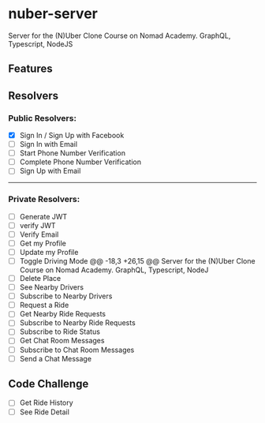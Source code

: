# nuber-server
Server for the (N)Uber Clone Course on Nomad Academy. GraphQL, Typescript, NodeJS
## Features
## Resolvers
### Public Resolvers:
- [x] Sign In / Sign Up with Facebook
- [ ] Sign In with Email
- [ ] Start Phone Number Verification
- [ ] Complete Phone Number Verification
- [ ] Sign Up with Email
---
### Private Resolvers:
- [ ] Generate JWT
- [ ] verify JWT
- [ ] Verify Email
- [ ] Get my Profile
- [ ] Update my Profile
- [ ] Toggle Driving Mode
@@ -18,3 +26,15 @@ Server for the (N)Uber Clone Course on Nomad Academy. GraphQL, Typescript, NodeJ
- [ ] Delete Place
- [ ] See Nearby Drivers
- [ ] Subscribe to Nearby Drivers
- [ ] Request a Ride
- [ ] Get Nearby Ride Requests
- [ ] Subscribe to Nearby Ride Requests
- [ ] Subscribe to Ride Status
- [ ] Get Chat Room Messages
- [ ] Subscribe to Chat Room Messages
- [ ] Send a Chat Message
## Code Challenge
- [ ] Get Ride History
- [ ] See Ride Detail